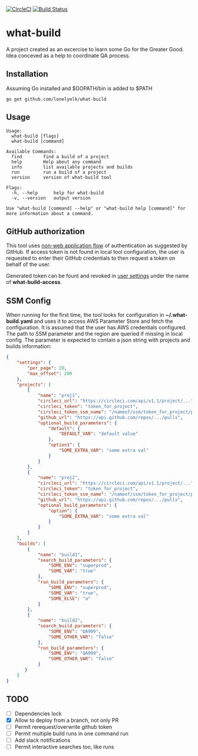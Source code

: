 [![CircleCI](https://circleci.com/gh/lonelyelk/what-build.svg?style=svg)](https://circleci.com/gh/lonelyelk/what-build)
[![Build Status](https://travis-ci.org/lonelyelk/what-build.svg?branch=master)](https://travis-ci.org/lonelyelk/what-build)

# what-build

A project created as an excercise to learn some Go for the Greater Good. Idea conceved as a help to
coordinate QA process.

## Installation

Assuming Go installed and $GOPATH/bin is added to $PATH

```
go get github.com/lonelyelk/what-build
```

## Usage

```
Usage:
  what-build [flags]
  what-build [command]

Available Commands:
  find        find a build of a project
  help        Help about any command
  info        list available projects and builds
  run         run a build of a project
  version     version of what-build tool

Flags:
  -h, --help      help for what-build
  -v, --version   output version

Use "what-build [command] --help" or "what-build help [command]" for more information about a command.
```

## GitHub authorization

This tool uses [non-web application flow](https://developer.github.com/apps/building-oauth-apps/authorizing-oauth-apps/#non-web-application-flow) of authentication as suggested by GitHub. If access token is not found in local tool configuration, the user is requested to enter their GitHub credentials to then request a token on behalf of the user.

Generated token can be fount and revoked in [user settings](https://github.com/settings/tokens) under the name of **what-build-access**.

## SSM Config

When running for the first time, the tool looks for configuration in **~/.what-build.yaml** and uses
it to access AWS Parameter Store and fetch the configuration. It is assumed that the user has AWS
credentials configured. The path to SSM parameter and the region are queried if missing in local config.
The parameter is expected to contain a json string with projects and builds information:

```json
{
    "settings": {
        "per_page": 20,
        "max_offset": 200
    },
    "projects": [
        {
            "name": "proj1",
            "circleci_url": "https://circleci.com/api/v1.1/project/...",
            "circleci_token": "token_for_project",
            "circleci_token_ssm_name": "/nameof/ssm/token_for_project/parameter",
            "github_url": "https://api.github.com/repos/.../pulls",
            "optional_build_parameters": {
                "default": {
                    "DEFAULT_VAR": "default value"
                },
                "option1": {
                    "SOME_EXTRA_VAR": "some extra val"
                }
            }
        },
        {
            "name": "proj2",
            "circleci_url": "https://circleci.com/api/v1.1/project/...",
            "circleci_token": "token_for_project",
            "circleci_token_ssm_name": "/nameof/ssm/token_for_project/parameter",
            "github_url": "https://api.github.com/repos/.../pulls",
            "optional_build_parameters": {
                "option": {
                    "SOME_EXTRA_VAR": "some extra val"
                }
            }
        }
    ],
    "builds": [
        {
            "name": "build1",
            "search_build_parameters": {
                "SOME_ENV": "superprod",
                "SOME_VAR": "true"
            },
            "run_build_parameters": {
                "SOME_ENV": "superprod",
                "SOME_VAR": "true",
                "SOME_ELSE": "a"
            }
        },
        {
            "name": "build2",
            "search_build_parameters": {
                "SOME_ENV": "QA999",
                "SOME_OTHER_VAR": "false"
            },
            "run_build_parameters": {
                "SOME_ENV": "QA999",
                "SOME_OTHER_VAR": "false"
            }
       }
    ]
}
```

## TODO

- [ ] Dependencies lock
- [x] Allow to deploy from a branch, not only PR
- [ ] Permit rerequest/overwrite github token
- [ ] Permit multiple build runs in one command run
- [ ] Add slack notifications
- [ ] Permit interactive searches too, like runs
